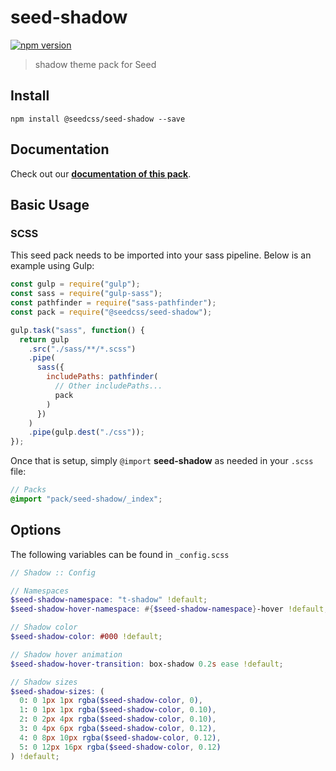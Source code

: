 # seed-shadow

[![npm version](https://badge.fury.io/js/%40seedcss%2Fseed-shadow.svg)](https://badge.fury.io/js/%40seedcss%2Fseed-shadow)

> shadow theme pack for Seed

## Install

```
npm install @seedcss/seed-shadow --save
```

## Documentation

Check out our **[documentation of this pack](http://developer.helpscout.net/seed/packs/seed-shadow/)**.

## Basic Usage

### SCSS

This seed pack needs to be imported into your sass pipeline. Below is an example using Gulp:

```javascript
const gulp = require("gulp");
const sass = require("gulp-sass");
const pathfinder = require("sass-pathfinder");
const pack = require("@seedcss/seed-shadow");

gulp.task("sass", function() {
  return gulp
    .src("./sass/**/*.scss")
    .pipe(
      sass({
        includePaths: pathfinder(
          // Other includePaths...
          pack
        )
      })
    )
    .pipe(gulp.dest("./css"));
});
```

Once that is setup, simply `@import` **seed-shadow** as needed in your `.scss` file:

```scss
// Packs
@import "pack/seed-shadow/_index";
```



## Options

The following variables can be found in `_config.scss`

```scss
// Shadow :: Config

// Namespaces
$seed-shadow-namespace: "t-shadow" !default;
$seed-shadow-hover-namespace: #{$seed-shadow-namespace}-hover !default;

// Shadow color
$seed-shadow-color: #000 !default;

// Shadow hover animation
$seed-shadow-hover-transition: box-shadow 0.2s ease !default;

// Shadow sizes
$seed-shadow-sizes: (
  0: 0 1px 1px rgba($seed-shadow-color, 0),
  1: 0 1px 1px rgba($seed-shadow-color, 0.10),
  2: 0 2px 4px rgba($seed-shadow-color, 0.10),
  3: 0 4px 6px rgba($seed-shadow-color, 0.12),
  4: 0 8px 10px rgba($seed-shadow-color, 0.12),
  5: 0 12px 16px rgba($seed-shadow-color, 0.12)
) !default;

```